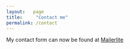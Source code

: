 ```yaml
---
layout:   page
title:     "Contact me"
permalink: /contact
---
```


My contact form can now be found at [Mailerlite](https://contact.jeroensteenbeeke.nl)
